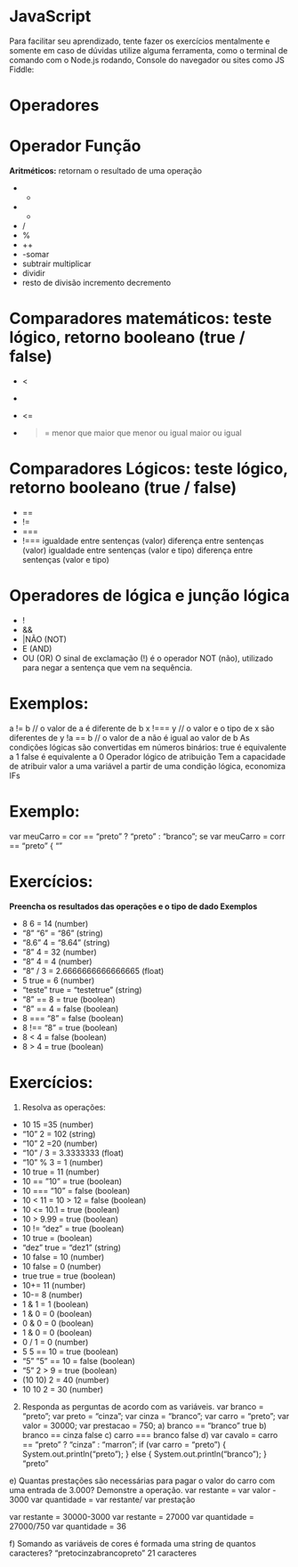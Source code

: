 # **JavaScript**
 Para facilitar seu aprendizado, tente fazer os exercícios mentalmente e somente em caso de dúvidas utilize alguma ferramenta, como o terminal de comando com o Node.js rodando, Console do navegador ou sites como JS Fiddle:
# **Operadores**
# Operador	Função
**Aritméticos:** retornam o resultado de uma operação
- +
- *
- /
- %
- ++
- -somar
- subtrair multiplicar
- dividir
- resto de divisão incremento decremento
# **Comparadores matemáticos:** teste lógico, retorno booleano (true / false)
- <
- >
- <=
- >=	menor que maior que menor ou igual maior ou igual
# **Comparadores Lógicos:** teste lógico, retorno booleano (true / false)
- ==
- !=
- ===
- !===	igualdade entre sentenças (valor) diferença entre sentenças (valor) igualdade entre sentenças (valor e tipo) diferença entre sentenças (valor e tipo)
# Operadores de lógica e junção lógica
- !
- &&
- |NÃO (NOT)
- E (AND)
- OU (OR)
O sinal de exclamação (!) é o operador NOT (não), utilizado para negar a sentença que vem na sequência.
# **Exemplos:**
a != b	// o valor de a é diferente de b x !=== y	// o valor e o tipo de x são diferentes de y !a == b	// o valor de a não é igual ao valor de b
As condições lógicas são convertidas em números binários:
true é equivalente a 1 false é equivalente a 0
Operador lógico de atribuição
Tem a capacidade de atribuir valor a uma variável a partir de uma condição lógica, economiza IFs
# **Exemplo:**
var meuCarro = cor == “preto” ? “preto” : “branco”;
se var meuCarro = corr == “preto” {
“”
# **Exercícios:**
**Preencha os resultados das operações e o tipo de dado
Exemplos**
- 8 6 = 14 (number)
- “8” “6” = “86” (string)
- “8.6” 4 = “8.64” (string)
- “8” 4 = 32 (number)
- “8” 4 = 4 (number)
- “8” / 3 = 2.6666666666666665 (float)
- 5 true = 6 (number)
- “teste” true = “testetrue” (string)
- “8” == 8 = true (boolean)
- “8” == 4 = false (boolean)
- 8 === “8” = false (boolean)
- 8 !== “8” = true (boolean)
- 8 < 4 = false (boolean)
- 8 > 4 = true (boolean)
# **Exercícios:**
1.	Resolva as operações:
- 	10 15 =35 (number)
- 	“10” 2 = 102 (string)
- 	“10” 2 =20 (number)
- 	“10” / 3 = 3.3333333 (float)
- 	“10” % 3 = 1 (number)
- 	10 true = 11 (number)
- 	10 == ”10” = true (boolean)
- 	10 === “10” = false (boolean)
- 	10 < 11 = 10 > 12 =  false (boolean)
- 	10 <= 10.1 = true (boolean)
- 	10 > 9.99 = true (boolean)
- 	10 != “dez” = true (boolean)
- 	10 true = (boolean)
- 	“dez” true = “dez1” (string)
- 	10 false = 10 (number)
- 	10 false = 0 (number)
- 	true true = true (boolean)
- 	10+= 11 (number)
- 	10-= 8 (number)
- 	1 & 1 = 1 (boolean)
- 	1 & 0 = 0 (boolean)
- 	0 & 0 = 0 (boolean)
- 	1 & 0 = 0 (boolean)
- 	0 / 1 = 0 (number)
- 	5 5 == 10 = true (boolean)
- 	“5” ”5” == 10 = false (boolean)
- 	“5” 2 > 9 = true (boolean)
- 	(10 10) 2 = 40 (number)
- 	10 10 2 = 30 (number)
2.	Responda as perguntas de acordo com as variáveis.
var branco = “preto”; var preto = “cinza”; var cinza = “branco”; var carro = “preto”; var valor = 30000; var prestacao = 750;
a)	branco == “branco”  true
b)	branco == cinza       false
c)	carro === branco     false
d)	var cavalo = carro == “preto” ? “cinza” : “marron”;
      if (var carro = “preto”) {
          System.out.println(“preto”);
      } else {
          System.out.println(“branco”);
      }
      “preto”

e)	Quantas prestações são necessárias para pagar o valor do carro com uma entrada de 3.000? Demonstre a operação.
var restante = var valor - 3000
var quantidade = var restante/ var prestação

var restante = 30000-3000
var restante = 27000
var quantidade = 27000/750
var quantidade = 36


f)	Somando as variáveis de cores é formada uma string de quantos caracteres? 
“pretocinzabrancopreto”
21 caracteres
